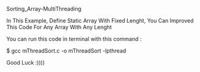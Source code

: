 Sorting_Array-MultiThreading

In This Example, Define Static Array With Fixed Lenght, You Can Improved This Code For Any Array With Any Lenght

You can run this code in terminal with this command :

$ gcc mThreadSort.c -o mThreadSort -lpthread

Good Luck :))))

